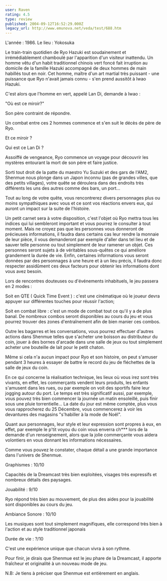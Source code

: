 ```yaml
---
user: Raven
rating: 4.5
type: review
published: 2004-09-12T16:52:29.000Z
legacy_url: http://www.emunova.net/veda/test/688.htm
---
```

L'année : 1986\. Le lieu : Yokosuka  

Le train-train quotidien de Ryo Hazuki est soudainement et irrémédiablement chamboulé par l'apparition d'un visiteur inattendu. Un homme vêtu d'un habit traditionnel chinois vert foncé fait irruption au domicile de la famille Hazuki accompagné de deux hommes de main habillés tout en noir. Cet homme, maître d'un art martial très puissant - une puissance que Ryo n'avait jamais connu - s'en prend aussitôt à Iwao Hazuki.  

C'est alors que l'homme en vert, appelé Lan Di, demande à Iwao :  

"Où est ce miroir?"  

Son père contraint de répondre.  

Un combat entre ces 2 hommes commence et s'en suit le décès de père de Ryo.  

Et ce miroir ?  

Qui est ce Lan Di ?  

Assoiffé de vengeance, Ryo commence un voyage pour découvrir les mystères entourant la mort de son père et faire justice.  

  

Sorti tout droit de la patte du maestro Yu Suzuki et des gars de l'AM2, Shenmue nous plonge dans un Japon inconnu (pas de grandes villes, que des petits villages), votre quête se déroulera dans des endroits très différents les uns des autres comme des bars, un port...  

  

Tout au long de votre quête, vous rencontrerez divers personnages plus ou moins sympathiques avec vous et ce sont vos réactions envers eux, qui auront un impact sur la suite de l'histoire.  

Un petit carnet sera à votre disposition, c'est l'objet où Ryo mettra tous les indices qui lui sembleront important et vous pourrez le consulter à tout moment. Mais ne croyez pas que les personnes vous donneront de précieuses informations, il faudra dans certains cas leur rendre la monnaie de leur pièce, il vous demanderont par exemple d'aller dans tel lieu et de sauver telle personne ou tout simplement de leur ramener un objet. Ces personnes seront sujets à de véritables sous-quêtes ce qui améliore grandement la durée de vie. Enfin, certaines informations vous seront données par des personnages à une heure et à un lieu précis, il faudra donc respecter assidûment ces deux facteurs pour obtenir les informations dont vous avez besoin.  

  

Lors de rencontres douteuses ou d'événements inhabituels, le jeu passera en 2 modes :   

Soit en QTE ( Quick Time Event ) : c'est une cinématique où le joueur devra appuyer sur différentes touches pour réussir l'action;  

Soit en combat libre : c'est un mode de combat tout ce qu'il y a de plus banal. De nombreux combos seront disponibles au cours du jeu et vous pourrez trouver des zones d'entraînement afin de bien manier ces combos.  

  

Outre les bagarres et les conversations, vous pourrez effectuer d'autres actions dans Shenmue telles que s'acheter une boisson au distributeur du coin, jouer à des bornes d'arcade dans une salle de jeux ou tout simplement acheter une bouteille de lait pour le petit chaton.  

Même si cela n'a aucun impact pour Ryo et son histoire, on peut s'amuser pendant 3 heures à essayer de battre le record du jeu de fléchettes de la salle de jeux du coin.  

  

En ce qui concerne la réalisation technique, les lieux où vous irez sont très vivants, en effet, les commerçants vendent leurs produits, les enfants s'amusent dans les rues, ou par exemple on voit des sportifs faire leur jogging autour du port. Le temps est très significatif aussi, par exemple, vous pouvez très bien commencer la journée un matin ensoleillé, puis finir sous une pluie torrentielle... La date du jour est même comptée, plus vous vous rapprocherez du 25 Décembre, vous commencerez à voir les devantures des magasins "s'habiller à la mode de Noël".  

Quant aux personnages, leur style et leur expression sont propres à eux, en effet, par exemple le p'tit voyou du coin vous enverra ch\*\*\* lors de la demande d'un renseignement, alors que la jolie commerçante vous aidera volontiers en vous donnant les informations nécessaires.  

Comme vous pouvez le constater, chaque détail a une grande importance dans l'univers de Shenmue.  

  

Graphismes : 10/10  

Capacités de la Dreamcast très bien exploitées, visages très expressifs et nombreux détails des paysages.  

  

Jouabilité : 9/10  

Ryo répond très bien au mouvement, de plus des aides pour la jouabilité sont disponibles au cours du jeu.  

  

Ambiance Sonore : 10/10  

Les musiques sont tout simplement magnifiques, elle correspond très bien à l'action et au style traditionnel japonais  

  

Durée de vie : ?/10  

C'est une expérience unique que chacun vivra à son rythme.  

  

Pour finir, je dirais que Shenmue est le jeu phare de la Dreamcast, il apporte fraîcheur et originalité à un nouveau mode de jeu.  

  

N.B: Je tiens à préciser que Shenmue est entièrement en anglais.